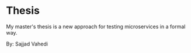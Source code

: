 # Thesis

My master's thesis is a new approach for testing microservices in a formal way.

By: Sajjad Vahedi
